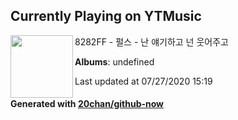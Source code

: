 ## Currently Playing on YTMusic

[<img align="left" width="100" src="https://i.ytimg.com/vi/199jU2C2sqs/sddefault.jpg?sqp=-oaymwEWCJADEOEBIAQqCghqEJQEGHgg6AJIWg&rs">](https://music.youtube.com/channel/UC-Bojp0-8paBNrOyaUO8H1A)

8282FF - 펄스 - 난 얘기하고 넌 웃어주고

**Albums**: undefined

Last updated at 07/27/2020 15:19

#### Generated with [20chan/github-now](https://github.com/20chan/github-now)


<!--
**20chan/20chan** is a ✨ _special_ ✨ repository because its `README.md` (this file) appears on your GitHub profile.

Here are some ideas to get you started:

- 🔭 I’m currently working on ...
- 🌱 I’m currently learning ...
- 👯 I’m looking to collaborate on ...
- 🤔 I’m looking for help with ...
- 💬 Ask me about ...
- 📫 How to reach me: ...
- 😄 Pronouns: ...
- ⚡ Fun fact: ...
-->
